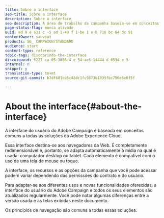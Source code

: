 ```yaml
---
title: Sobre a interface
seo-title: Sobre a interface
description: Sobre a interface
seo-description: A área de trabalho da campanha baseia-se em conceitos comuns a todas as soluções da Adobe Experience Cloud.
page-status-flag: nunca ativado
uuid: ed 9 e 631 c -5 ad 1-49 f 1-be 1 e-b 710 bc 64 dc 91
contentOwner: sauviat
products: SG_ CAMPAIGN/STANDARD
audience: start
content-type: reference
topic-tags: discobrindo-the-interface
discoiquuid: 5227 ca 05-3856-4 e 54-ae6-14444 d 6534 e 3
internal: n
snippet: y
translation-type: tm+mt
source-git-commit: b7df681c05c48dc1fc9873b1339fbc756e5e0f5f

---
```



# About the interface{#about-the-interface}

A interface do usuário do Adobe Campaign é baseada em conceitos comuns a todas as soluções da Adobe Experience Cloud.

Essa interface destina-se aos navegadores da Web. É completamente redimensionável e, portanto, se adapta automaticamente à mídia na qual é usada: computador desktop ou tablet. Cada elemento é compatível com o uso de uma tela de mouse ou toque.

A interface, os recursos e as opções da campanha que você pode acessar podem variar dependendo das permissões do contrato e do usuário.

Para adaptar-se aos diferentes usos e novas funcionalidades oferecidas, a interface do usuário do Adobe Campaign e todos os seus elementos são atualizados regularmente. Você pode notar algumas diferenças entre a versão usada e as telas exibidas neste documento.

Os princípios de navegação são comuns a todas essas soluções.
